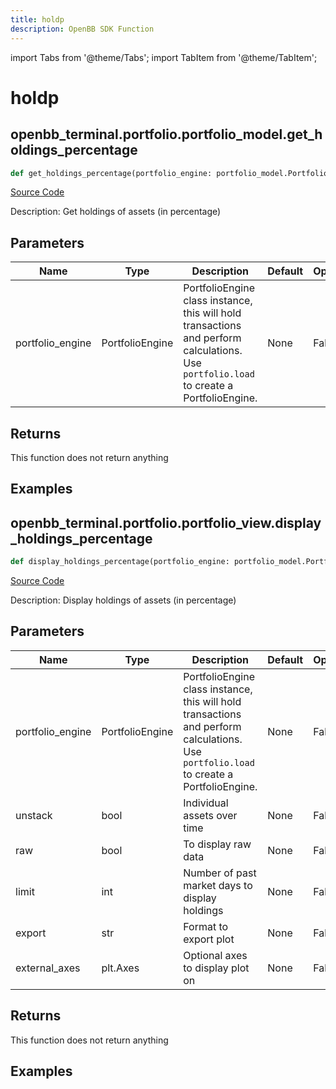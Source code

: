 ```yaml
---
title: holdp
description: OpenBB SDK Function
---
```


import Tabs from '@theme/Tabs';
import TabItem from '@theme/TabItem';

# holdp

<Tabs>
<TabItem value="model" label="Model" default>

## openbb_terminal.portfolio.portfolio_model.get_holdings_percentage

```python title='openbb_terminal/portfolio/portfolio_model.py'
def get_holdings_percentage(portfolio_engine: portfolio_model.PortfolioEngine) -> None
```
[Source Code](https://github.com/OpenBB-finance/OpenBBTerminal/tree/main/openbb_terminal/portfolio/portfolio_model.py#L1559)

Description: Get holdings of assets (in percentage)

## Parameters

| Name | Type | Description | Default | Optional |
| ---- | ---- | ----------- | ------- | -------- |
| portfolio_engine | PortfolioEngine | PortfolioEngine class instance, this will hold transactions and perform calculations.<br/>Use `portfolio.load` to create a PortfolioEngine. | None | False |

## Returns

This function does not return anything

## Examples



</TabItem>
<TabItem value="view" label="View">

## openbb_terminal.portfolio.portfolio_view.display_holdings_percentage

```python title='openbb_terminal/portfolio/portfolio_view.py'
def display_holdings_percentage(portfolio_engine: portfolio_model.PortfolioEngine, unstack: bool, raw: bool, limit: int, export: str, external_axes: Optional[matplotlib.axes._axes.Axes]) -> None
```
[Source Code](https://github.com/OpenBB-finance/OpenBBTerminal/tree/main/openbb_terminal/portfolio/portfolio_view.py#L793)

Description: Display holdings of assets (in percentage)

## Parameters

| Name | Type | Description | Default | Optional |
| ---- | ---- | ----------- | ------- | -------- |
| portfolio_engine | PortfolioEngine | PortfolioEngine class instance, this will hold transactions and perform calculations.<br/>Use `portfolio.load` to create a PortfolioEngine. | None | False |
| unstack | bool | Individual assets over time | None | False |
| raw | bool | To display raw data | None | False |
| limit | int | Number of past market days to display holdings | None | False |
| export | str | Format to export plot | None | False |
| external_axes | plt.Axes | Optional axes to display plot on | None | False |

## Returns

This function does not return anything

## Examples



</TabItem>
</Tabs>